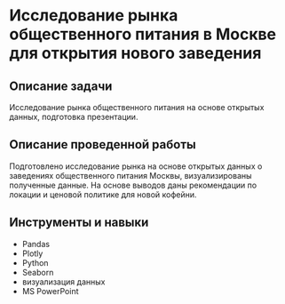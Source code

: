 # Исследование рынка общественного питания в Москве для открытия нового заведения

## Описание задачи
Исследование рынка общественного питания на основе открытых данных, подготовка презентации.

## Описание проведенной работы
Подготовлено исследование рынка на основе открытых данных о заведениях общественного питания Москвы, визуализированы полученные данные. На основе выводов даны рекомендации по локации и ценовой политике для новой кофейни.

## Инструменты и навыки 
- Pandas
- Plotly
- Python
- Seaborn
- визуализация данных
- MS PowerPoint
